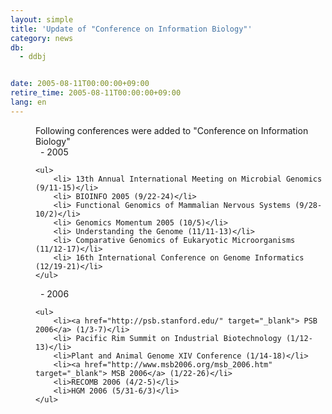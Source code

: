 ```yaml
---
layout: simple
title: 'Update of "Conference on Information Biology"'
category: news
db:
  - ddbj


date: 2005-08-11T00:00:00+09:00
retire_time: 2005-08-11T00:00:00+09:00
lang: en
---
```


<dd>Following conferences were added to "Conference on Information Biology"
<dd>  - 2005

    <ul>
        <li> 13th Annual International Meeting on Microbial Genomics (9/11-15)</li>
        <li> BIOINFO 2005 (9/22-24)</li>
        <li> Functional Genomics of Mammalian Nervous Systems (9/28-10/2)</li>
        <li> Genomics Momentum 2005 (10/5)</li>
        <li> Understanding the Genome (11/11-13)</li>
        <li> Comparative Genomics of Eukaryotic Microorganisms (11/12-17)</li>
        <li> 16th International Conference on Genome Informatics (12/19-21)</li>
    </ul>
<dd>  - 2006

    <ul>
        <li><a href="http://psb.stanford.edu/" target="_blank"> PSB 2006</a> (1/3-7)</li>
        <li> Pacific Rim Summit on Industrial Biotechnology (1/12-13)</li>
        <li>Plant and Animal Genome XIV Conference (1/14-18)</li>
        <li><a href="http://www.msb2006.org/msb_2006.htm" target="_blank"> MSB 2006</a> (1/22-26)</li>
        <li>RECOMB 2006 (4/2-5)</li>
        <li>HGM 2006 (5/31-6/3)</li>
    </ul>
</dd>
</dd>
</dd>
